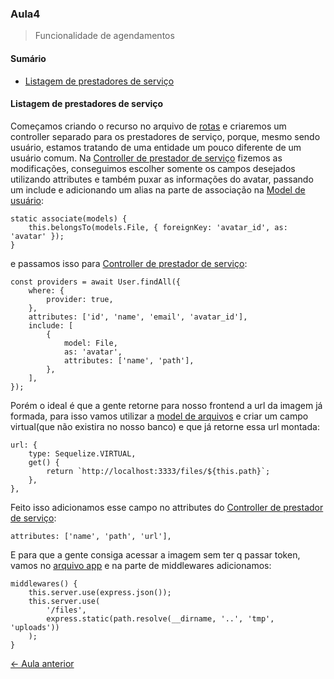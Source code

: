 
### Aula4
> Funcionalidade de agendamentos

#### Sumário
- [Listagem de prestadores de serviço](#listagem-de-prestadores-de-serviço)



#### Listagem de prestadores de serviço

Começamos criando o recurso no arquivo de [rotas](../src/routes.js) e criaremos um controller separado para os prestadores de serviço, porque, mesmo sendo usuário, estamos tratando de uma entidade um pouco diferente de um usuário comum.
Na [Controller de prestador de serviço](../src/app/controllers/ProviderController.js) fizemos as modificações, conseguimos escolher somente os campos desejados utilizando attributes e também puxar as informações do avatar, passando um include e adicionando um alias na parte de associação na [Model de usuário](../src/app/models/User.js):
```
static associate(models) {
    this.belongsTo(models.File, { foreignKey: 'avatar_id', as: 'avatar' });
}
```
e passamos isso para [Controller de prestador de serviço](../src/app/controllers/ProviderController.js):
```
const providers = await User.findAll({
    where: {
        provider: true,
    },
    attributes: ['id', 'name', 'email', 'avatar_id'],
    include: [
        {
            model: File,
            as: 'avatar',
            attributes: ['name', 'path'],
        },
    ],
});
```
Porém o ideal é que a gente retorne para nosso frontend a url da imagem já formada, para isso vamos utilizar a [model de arquivos](../src/app/models/File.js) e criar um campo virtual(que não existira no nosso banco) e que já retorne essa url montada:
```
url: {
    type: Sequelize.VIRTUAL,
    get() {
        return `http://localhost:3333/files/${this.path}`;
    },
},
```
Feito isso adicionamos esse campo no attributes do [Controller de prestador de serviço](../src/app/controllers/ProviderController.js):
```
attributes: ['name', 'path', 'url'],

```
E para que a gente consiga acessar a imagem sem ter q passar token, vamos no [arquivo app](../src/app.js) e na parte de middlewares adicionamos:
```
middlewares() {
    this.server.use(express.json());
    this.server.use(
        '/files',
        express.static(path.resolve(__dirname, '..', 'tmp', 'uploads'))
    );
}
```


[<- Aula anterior](Aula3.md)
